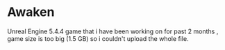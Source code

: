 # Awaken
Unreal Engine 5.4.4 game that i have been working on for past 2 months , game size is too big (1.5 GB) so i couldn't upload the whole file.
